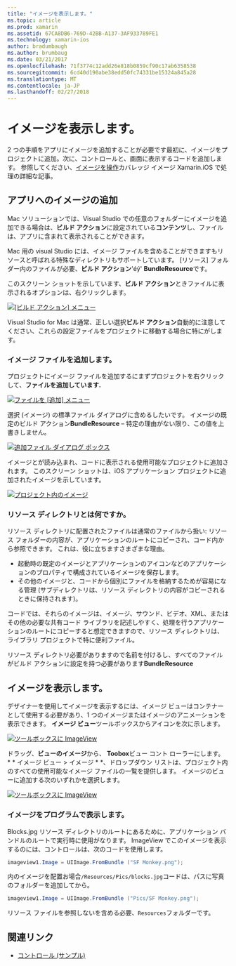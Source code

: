 ```yaml
---
title: "イメージを表示します。"
ms.topic: article
ms.prod: xamarin
ms.assetid: 67CA8DB6-769D-42BB-A137-3AF933789FE1
ms.technology: xamarin-ios
author: bradumbaugh
ms.author: brumbaug
ms.date: 03/21/2017
ms.openlocfilehash: 71f3774c12add26e818b0859cf90c17ab6358538
ms.sourcegitcommit: 6cd40d190abe38edd50fc74331be15324a845a28
ms.translationtype: MT
ms.contentlocale: ja-JP
ms.lasthandoff: 02/27/2018
---
```

# <a name="displaying-images"></a>イメージを表示します。

2 つの手順をアプリにイメージを追加することが必要です最初に、イメージをプロジェクトに追加。次に、コントロールと、画面に表示するコードを追加します。 参照してください、[イメージを操作](~/ios/app-fundamentals/images-icons/index.md)カバレッジ イメージ Xamarin.iOS で処理の詳細な記事。

## <a name="adding-images-to-your-app"></a>アプリへのイメージの追加

Mac ソリューションでは、Visual Studio での任意のフォルダーにイメージを追加できる場合は、**ビルド アクション**に設定されている**コンテンツ**し、ファイルは、アプリに含まれて表示されることができます。

Mac 用の visual Studio には、イメージ ファイルを含めることができますもリソースと呼ばれる特殊なディレクトリもサポートしています。 [リソース] フォルダー内のファイルが必要、**ビルド アクション**'éý' **BundleResource**です。

このスクリーン ショットを示しています、**ビルド アクション**ときファイルに表示されるオプションは、右クリックします。

 [ ![](image-images/image30a.png "[ビルド アクション] メニュー")](image-images/image30a.png)

Visual Studio for Mac は通常、正しい選択**ビルド アクション**自動的に注意してください、これらの設定ファイルをプロジェクトに移動する場合に特にがします。

### <a name="adding-an-image-file"></a>イメージ ファイルを追加します。

プロジェクトにイメージ ファイルを追加するにまずプロジェクトを右クリックして、**ファイルを追加しています.**

 [ ![](image-images/image31a.png "ファイルを [追加] メニュー")](image-images/image31a.png)

選択 (イメージ) の標準ファイル ダイアログに含めるしたいです。 イメージの既定のビルド アクション**BundleResource** – 特定の理由がない限り、この値を上書きしません。

 [ ![](image-images/image32a.png "追加ファイル ダイアログ ボックス")](image-images/image32a.png)

イメージとが読み込まれ、コードに表示される使用可能なプロジェクトに追加されます。 このスクリーン ショットは、iOS アプリケーション プロジェクトに追加されたイメージを示しています。

 [ ![](image-images/image33a.png "プロジェクト内のイメージ")](image-images/image33a.png)

### <a name="what-is-the-resources-directory"></a>リソース ディレクトリとは何ですか。

リソース ディレクトリに配置されたファイルは通常のファイルから扱い: リソース フォルダーの内容が、アプリケーションのルートにコピーされ、コード内から参照できます。 これは、役に立ちますさまざまな理由。

-  起動時の既定のイメージとアプリケーションのアイコンなどのアプリケーションのプロパティで構成されているイメージを保存します。
-  その他のイメージと、コードから個別にファイルを格納するためが容易になる管理 (サブディレクトリは、リソース ディレクトリの内容がコピーされるときに保持されます)。


コードでは、それらのイメージは、イメージ、サウンド、ビデオ、XML、またはその他の必要な共有コード ライブラリを記述しやすく、処理を行うアプリケーションのルートにコピーすると想定できますので、リソース ディレクトリは、ライブラリ プロジェクトで特に便利ファイル。



リソース ディレクトリ必要がありますので名前を付けるし、すべてのファイルがビルド アクションに設定を持つ必要があります**BundleResource**

## <a name="displaying-the-image"></a>イメージを表示します。

デザイナーを使用してイメージを表示するには、イメージ ビューはコンテナーとして使用する必要があり、1 つのイメージまたはイメージのアニメーションを表示できます。 **イメージ ビュー**ツールボックスからアイコンを次に示します。

 [ ![](image-images/image35a.png "ツールボックスに ImageView")](image-images/image35.png)

ドラッグ、**ビューのイメージ**から、 **Toobox**ビュー コント ローラーにします。 * * イメージ ビュー > イメージ * *、ドロップダウン リストは、プロジェクト内のすべての使用可能なイメージ ファイルの一覧を提供します。 イメージのビューに追加する次のいずれかを選択します。

 [ ![](image-images/image36a.png "ツールボックスに ImageView")](image-images/image36.png)

### <a name="displaying-the-image-programmatically"></a>イメージをプログラムで表示します。

Blocks.jpg リソース ディレクトリのルートにあるために、アプリケーション バンドルのルートで実行時に使用がなります。 ImageView でこのイメージを表示するのには、コントロールは、次のコードを使用します。

```csharp
imageview1.Image = UIImage.FromBundle ("SF Monkey.png");
```

内のイメージを配置お場合`/Resources/Pics/blocks.jpg`コードは、パスに写真のフォルダーを追加してから。

```csharp
imageview1.Image = UIImage.FromBundle ("Pics/SF Monkey.png");
```

リソース ファイルを参照しないを含める必要、`Resources`フォルダーです。


## <a name="related-links"></a>関連リンク

- [コントロール (サンプル)](https://developer.xamarin.com/samples/Controls/)
